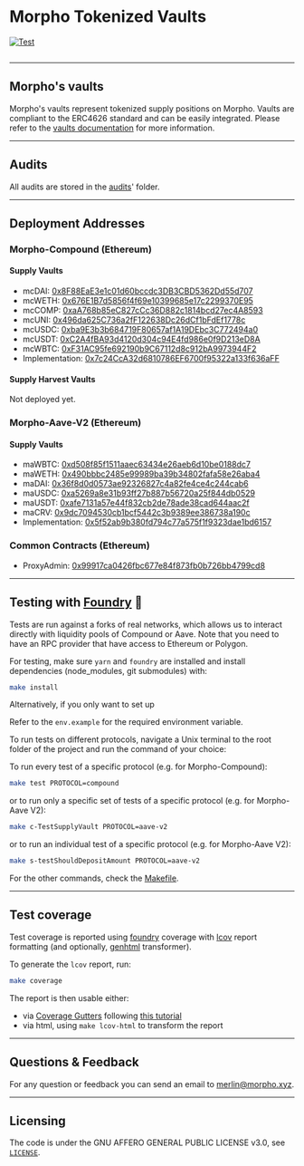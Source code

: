 # Morpho Tokenized Vaults

[![Test](https://github.com/morpho-labs/morpho-contracts/actions/workflows/ci-foundry.yml/badge.svg)](https://github.com/morpho-dao/morpho-tokenized-vaults/actions/workflows/ci-foundry.yml)

<picture>
  <source media="(prefers-color-scheme: dark)" srcset="https://i.imgur.com/uLq5V14.png">
  <img alt="" src="https://i.imgur.com/ZiL1Lr2.png">
</picture>

---

## Morpho's vaults

Morpho's vaults represent tokenized supply positions on Morpho. Vaults are compliant to the ERC4626 standard and can be easily integrated. Please refer to the [vaults documentation](https://developers.morpho.xyz/vaults) for more information.

---

## Audits

All audits are stored in the [audits](./audits/)' folder.

---

## Deployment Addresses

### Morpho-Compound (Ethereum)

#### Supply Vaults

- mcDAI: [0x8F88EaE3e1c01d60bccdc3DB3CBD5362Dd55d707](https://etherscan.io/address/0x8F88EaE3e1c01d60bccdc3DB3CBD5362Dd55d707)
- mcWETH: [0x676E1B7d5856f4f69e10399685e17c2299370E95](https://etherscan.io/address/0x676E1B7d5856f4f69e10399685e17c2299370E95)
- mcCOMP: [0xaA768b85eC827cCc36D882c1814bcd27ec4A8593](https://etherscan.io/address/0xaA768b85eC827cCc36D882c1814bcd27ec4A8593)
- mcUNI: [0x496da625C736a2fF122638Dc26dCf1bFdEf1778c](https://etherscan.io/address/0x496da625C736a2fF122638Dc26dCf1bFdEf1778c)
- mcUSDC: [0xba9E3b3b684719F80657af1A19DEbc3C772494a0](https://etherscan.io/address/0xba9E3b3b684719F80657af1A19DEbc3C772494a0)
- mcUSDT: [0xC2A4fBA93d4120d304c94E4fd986e0f9D213eD8A](https://etherscan.io/address/0xC2A4fBA93d4120d304c94E4fd986e0f9D213eD8A)
- mcWBTC: [0xF31AC95fe692190b9C67112d8c912bA9973944F2](https://etherscan.io/address/0xF31AC95fe692190b9C67112d8c912bA9973944F2)
- Implementation: [0x7c24CcA32d6810786EF6700f95322a133f636aFF](https://etherscan.io/address/0x7c24CcA32d6810786EF6700f95322a133f636aFF)

#### Supply Harvest Vaults

Not deployed yet.

### Morpho-Aave-V2 (Ethereum)

#### Supply Vaults

- maWBTC: [0xd508f85f1511aaec63434e26aeb6d10be0188dc7](https://etherscan.io/address/0xd508f85f1511aaec63434e26aeb6d10be0188dc7)
- maWETH: [0x490bbbc2485e99989ba39b34802fafa58e26aba4](https://etherscan.io/address/0x490bbbc2485e99989ba39b34802fafa58e26aba4)
- maDAI: [0x36f8d0d0573ae92326827c4a82fe4ce4c244cab6](https://etherscan.io/address/0x36f8d0d0573ae92326827c4a82fe4ce4c244cab6)
- maUSDC: [0xa5269a8e31b93ff27b887b56720a25f844db0529](https://etherscan.io/address/0xa5269a8e31b93ff27b887b56720a25f844db0529)
- maUSDT: [0xafe7131a57e44f832cb2de78ade38cad644aac2f](https://etherscan.io/address/0xafe7131a57e44f832cb2de78ade38cad644aac2f)
- maCRV: [0x9dc7094530cb1bcf5442c3b9389ee386738a190c](https://etherscan.io/address/0x9dc7094530cb1bcf5442c3b9389ee386738a190c)
- Implementation: [0x5f52ab9b380fd794c77a575f1f9323dae1bd6157](https://etherscan.io/address/0x5f52ab9b380fd794c77a575f1f9323dae1bd6157)

### Common Contracts (Ethereum)

- ProxyAdmin: [0x99917ca0426fbc677e84f873fb0b726bb4799cd8](https://etherscan.io/address/0x99917ca0426fbc677e84f873fb0b726bb4799cd8)

---

## Testing with [Foundry](https://github.com/foundry-rs/foundry) 🔨

Tests are run against a forks of real networks, which allows us to interact directly with liquidity pools of Compound or Aave. Note that you need to have an RPC provider that have access to Ethereum or Polygon.

For testing, make sure `yarn` and `foundry` are installed and install dependencies (node_modules, git submodules) with:

```bash
make install
```

Alternatively, if you only want to set up

Refer to the `env.example` for the required environment variable.

To run tests on different protocols, navigate a Unix terminal to the root folder of the project and run the command of your choice:

To run every test of a specific protocol (e.g. for Morpho-Compound):

```bash
make test PROTOCOL=compound
```

or to run only a specific set of tests of a specific protocol (e.g. for Morpho-Aave V2):

```bash
make c-TestSupplyVault PROTOCOL=aave-v2
```

or to run an individual test of a specific protocol (e.g. for Morpho-Aave V2):

```bash
make s-testShouldDepositAmount PROTOCOL=aave-v2
```

For the other commands, check the [Makefile](./Makefile).

---

## Test coverage

Test coverage is reported using [foundry](https://github.com/foundry-rs/foundry) coverage with [lcov](https://github.com/linux-test-project/lcov) report formatting (and optionally, [genhtml](https://manpages.ubuntu.com/manpages/xenial/man1/genhtml.1.html) transformer).

To generate the `lcov` report, run:

```bash
make coverage
```

The report is then usable either:

- via [Coverage Gutters](https://marketplace.visualstudio.com/items?itemName=ryanluker.vscode-coverage-gutters) following [this tutorial](https://mirror.xyz/devanon.eth/RrDvKPnlD-pmpuW7hQeR5wWdVjklrpOgPCOA-PJkWFU)
- via html, using `make lcov-html` to transform the report

---

## Questions & Feedback

For any question or feedback you can send an email to [merlin@morpho.xyz](mailto:merlin@morpho.xyz).

---

## Licensing

The code is under the GNU AFFERO GENERAL PUBLIC LICENSE v3.0, see [`LICENSE`](./LICENSE).
